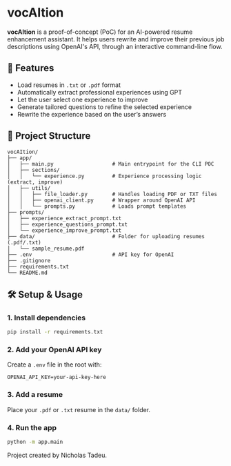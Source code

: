 # vocAItion

**vocAItion** is a proof-of-concept (PoC) for an AI-powered resume enhancement assistant. It helps users rewrite and improve their previous job descriptions using OpenAI's API, through an interactive command-line flow.

## 🚀 Features

- Load resumes in `.txt` or `.pdf` format
- Automatically extract professional experiences using GPT
- Let the user select one experience to improve
- Generate tailored questions to refine the selected experience
- Rewrite the experience based on the user’s answers

## 📁 Project Structure

```
vocAItion/
├── app/
│   ├── main.py                   # Main entrypoint for the CLI POC
│   ├── sections/
│   │   └── experience.py         # Experience processing logic (extract, improve)
│   ├── utils/
│   │   ├── file_loader.py        # Handles loading PDF or TXT files
│   │   ├── openai_client.py      # Wrapper around OpenAI API
│   │   └── prompts.py            # Loads prompt templates
├── prompts/
│   ├── experience_extract_prompt.txt
│   ├── experience_questions_prompt.txt
│   └── experience_improve_prompt.txt
├── data/                         # Folder for uploading resumes (.pdf/.txt)
│   └── sample_resume.pdf
├── .env                          # API key for OpenAI
├── .gitignore
├── requirements.txt
└── README.md
```

## 🛠️ Setup & Usage

### 1. Install dependencies

```bash
pip install -r requirements.txt
```

### 2. Add your OpenAI API key

Create a `.env` file in the root with:

```
OPENAI_API_KEY=your-api-key-here
```

### 3. Add a resume

Place your `.pdf` or `.txt` resume in the `data/` folder.

### 4. Run the app

```bash
python -m app.main
```

Project created by Nicholas Tadeu.